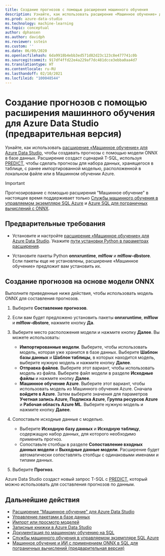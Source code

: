 ```yaml
---
title: Создание прогнозов с помощью расширения машинного обучения
description: Узнайте, как использовать расширение «Машинное обучение» для Azure Data Studio, чтобы создавать прогнозы с помощью модели ONNX в базе данных.
ms.prod: azure-data-studio
ms.technology: machine-learning
ms.topic: conceptual
author: dphansen
ms.author: davidph
ms.reviewer: sstein
ms.custom: ''
ms.date: 06/09/2020
ms.openlocfilehash: 6da9918b4ebb3ed571d82d23c123c8e477741c0b
ms.sourcegitcommit: 917df4ffd22e4a229af7dc481dcce3ebba0aa4d7
ms.translationtype: HT
ms.contentlocale: ru-RU
ms.lasthandoff: 02/10/2021
ms.locfileid: "100048544"
---
```

# <a name="make-predictions-with-machine-learning-extension-for-azure-data-studio-preview"></a>Создание прогнозов с помощью расширения машинного обучения для Azure Data Studio (предварительная версия)

Узнайте, как использовать [расширение «Машинное обучение» для Azure Data Studio](machine-learning-extension.md), чтобы создавать прогнозы с помощью модели ONNX в базе данных. Расширение создаст сценарий T-SQL, используя [PREDICT](../../t-sql/queries/predict-transact-sql.md), чтобы сделать прогнозы для набора данных, хранящегося в таблице, с ранее импортированной моделью, расположенной в локальном файле или в Машинном обучении Azure.

> [!IMPORTANT]
> Прогнозирование с помощью расширения "Машинное обучение" в настоящее время поддерживает только [Службы машинного обучения в управляемом экземпляре SQL Azure](/azure/azure-sql/managed-instance/machine-learning-services-overview) и [Azure SQL для пограничных вычислений с ONNX](/azure/azure-sql-edge/onnx-overview).

## <a name="prerequisites"></a>Предварительные требования

- Установите и настройте [расширение «Машинное обучение» для Azure Data Studio](machine-learning-extension.md). Укажите [пути установки Python в параметрах расширения](machine-learning-extension.md#settings).

- Установите пакеты Python **onnxruntime**, **mlflow** и **mlflow-dbstore**. Если пакеты еще не установлены, расширение «Машинное обучение» предложит вам установить их.

## <a name="make-predictions-from-onnx-model"></a>Создание прогнозов на основе модели ONNX

Выполните приведенные ниже действия, чтобы использовать модель ONNX для составления прогнозов.

1. Выберите **Составление прогнозов**.

1. Если вам будет предложено установить пакеты **onnxruntime**, **mlflow** и **mlflow-dbstore**, нажмите кнопку **Да**.

1. Выберите место расположения модели и нажмите кнопку **Далее**. Вы можете использовать:
    - **Импортированные модели**. Выберите, чтобы использовать модель, которая уже хранится в базе данных. Выберите **Шаблон базы данных** и **Шаблон таблицы**, в которых находится модель, выберите нужную модель и нажмите кнопку **Далее**.
    - **Отправка файлов**. Выберите этот вариант, чтобы использовать модель из файла. Выберите файл модели в разделе **Исходные файлы** и нажмите кнопку **Далее**.
    - **Машинное обучение Azure**. Выберите этот вариант, чтобы использовать модель из Машинного обучения Azure. Сначала **войдите в Azure**. Затем выберите значения для параметров **Учетная запись Azure**, **Подписка Azure**, **Группа ресурсов Azure** и **Рабочая область Azure ML**. Выберите нужную модель и нажмите кнопку **Далее**.

1. Сопоставьте исходные данные с моделью.
    - Выберите **Исходную базу данных**  и **Исходную таблицу**, содержащую набор данных, для которого необходимо применить прогноз.
    - Сопоставьте столбцы в разделе **Сопоставление входных данных модели** и **Выходные данные модели**. Расширение будет автоматически сопоставлять столбцы с одинаковыми именами и типами данных.

1. Выберите **Прогноз**.

Azure Data Studio создаст новый запрос T-SQL с [PREDICT](../../t-sql/queries/predict-transact-sql.md), который можно использовать для составления прогнозов по данным.

## <a name="next-steps"></a>Дальнейшие действия

- [Расширение "Машинное обучение" для Azure Data Studio](machine-learning-extension.md)
- [Управление пакетами в базе данных](machine-learning-extension-manage-packages.md)
- [Импорт или просмотр моделей](machine-learning-extension-import-view-models.md)
- [Записные книжки в Azure Data Studio](../notebooks/notebooks-guidance.md)
- [Документация по машинному обучению на SQL](../../machine-learning/index.yml)
- [Службы машинного обучения в управляемом экземпляре SQL Azure](/azure/azure-sql/managed-instance/machine-learning-services-overview)
- [Машинное обучение и ИИ с применением ONNX в SQL для пограничных вычислений (предварительная версия)](/azure/azure-sql-edge/onnx-overview)